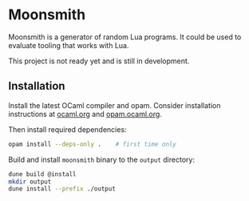 # Moonsmith

Moonsmith is a generator of random Lua programs. It could be used to evaluate tooling that works with Lua.

This project is not ready yet and is still in development.

## Installation

Install the latest OCaml compiler and opam. Consider installation instructions at [ocaml.org](https://ocaml.org/docs/install.html) and [opam.ocaml.org](https://opam.ocaml.org/doc/Install.html).

Then install required dependencies:

```bash
opam install --deps-only .    # first time only
```

Build and install `moonsmith` binary to the `output` directory:

```bash
dune build @install
mkdir output
dune install --prefix ./output
```
